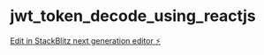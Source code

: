 # jwt_token_decode_using_reactjs

[Edit in StackBlitz next generation editor ⚡️](https://stackblitz.com/~/github.com/Antony26111996/jwt_token_decode_using_reactjs)